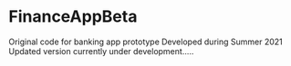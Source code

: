 # FinanceAppBeta
Original code for banking app prototype
Developed during Summer 2021
Updated version currently under development.....

